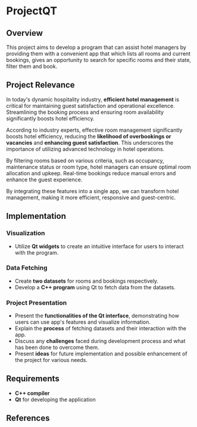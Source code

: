 # ProjectQT

## Overview
This project aims to develop a program that can assist hotel managers by providing them with a convenient app that which lists all rooms and current bookings, gives an opportunity to search for specific rooms and their state, filter them and book.

## Project Relevance

In today's dynamic hospitality industry, **efficient hotel management** is critical for maintaining guest satisfaction and operational excellence. Streamlining the booking process and ensuring room availability significantly boosts hotel efficiency.

According to industry experts, effective room management significantly boosts hotel efficiency, reducing the **likelihood of overbookings or vacancies** and **enhancing guest satisfaction**. This underscores the importance of utilizing advanced technology in hotel operations.

By filtering rooms based on various criteria, such as occupancy, maintenance status or room type, hotel managers can ensure optimal room allocation and upkeep. Real-time bookings reduce manual errors and enhance the guest experience.

By integrating these features into a single app, we can transform hotel management, making it more efficient, responsive and guest-centric. 

## Implementation

### Visualization

- Utilize **Qt widgets** to create an intuitive interface for users to interact with the program.

### Data Fetching

- Create **two datasets** for rooms and bookings respectively.
- Develop a **C++ program** using Qt to fetch data from the datasets.

### Project Presentation

- Present the **functionalities of the Qt interface**, demonstrating how users can use app's features and visualize information.
- Explain the **process** of fetching datasets and their interaction with the app.
- Discuss any **challenges** faced during development process and what has been done to overcome them.
- Present **ideas** for future implementation and possible enhancement of the project for various needs.

## Requirements

- **C++ compiler**
- **Qt** for developing the application

## References

